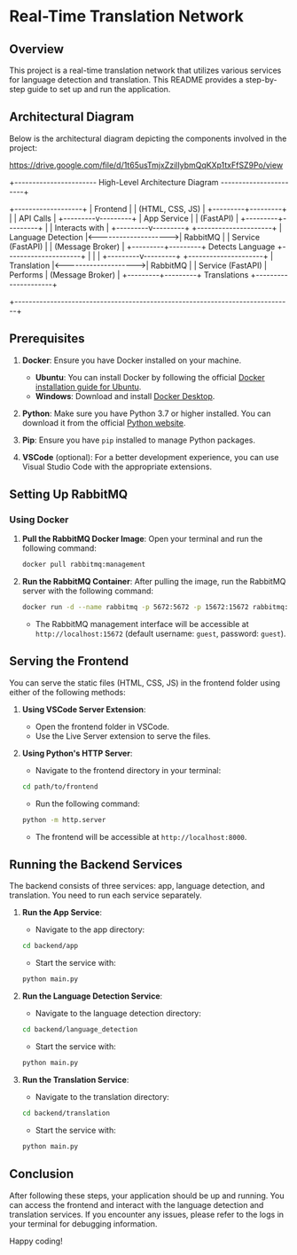 # Real-Time Translation Network

## Overview
This project is a real-time translation network that utilizes various services for language detection and translation. This README provides a step-by-step guide to set up and run the application.

## Architectural Diagram

Below is the architectural diagram depicting the components involved in the project:

https://drive.google.com/file/d/1t65usTmjxZzilIybmQqKXp1txFfSZ9Po/view

+----------------------- High-Level Architecture Diagram -----------------------+

+-------------------+
|      Frontend     |
| (HTML, CSS, JS)   |
+---------+---------+
          |
          | API Calls
          |
+---------v---------+
|      App Service  |
| (FastAPI)         |
+---------+---------+
          |
          | Interacts with
          |
+---------v---------+                       +---------------------+
| Language Detection |<-------------------->|   RabbitMQ          |
| Service (FastAPI)  |                      | (Message Broker)    |
+---------+---------+   Detects Language    +---------------------+
          |
          | 
          |
+---------v---------+                      +---------------------+
| Translation       |<-------------------->|   RabbitMQ          |
| Service (FastAPI) |       Performs       | (Message Broker)    |
+---------+---------+     Translations     +---------------------+

+------------------------------------------------------------------------------+

## Prerequisites

1. **Docker**: Ensure you have Docker installed on your machine.
   - **Ubuntu**: You can install Docker by following the official [Docker installation guide for Ubuntu](https://docs.docker.com/engine/install/ubuntu/).
   - **Windows**: Download and install [Docker Desktop](https://www.docker.com/products/docker-desktop).

2. **Python**: Make sure you have Python 3.7 or higher installed. You can download it from the official [Python website](https://www.python.org/downloads/).

3. **Pip**: Ensure you have `pip` installed to manage Python packages.

4. **VSCode** (optional): For a better development experience, you can use Visual Studio Code with the appropriate extensions.

## Setting Up RabbitMQ

### Using Docker

1. **Pull the RabbitMQ Docker Image**:
   Open your terminal and run the following command:
   ```bash
   docker pull rabbitmq:management
   ```

2. **Run the RabbitMQ Container**:
   After pulling the image, run the RabbitMQ server with the following command:
   ```bash
   docker run -d --name rabbitmq -p 5672:5672 -p 15672:15672 rabbitmq:management
   ```
   - The RabbitMQ management interface will be accessible at `http://localhost:15672` (default username: `guest`, password: `guest`).

## Serving the Frontend

You can serve the static files (HTML, CSS, JS) in the frontend folder using either of the following methods:

1. **Using VSCode Server Extension**:
   - Open the frontend folder in VSCode.
   - Use the Live Server extension to serve the files.

2. **Using Python's HTTP Server**:
   - Navigate to the frontend directory in your terminal:
   ```bash
   cd path/to/frontend
   ```
   - Run the following command:
   ```bash
   python -m http.server
   ```
   - The frontend will be accessible at `http://localhost:8000`.

## Running the Backend Services

The backend consists of three services: app, language detection, and translation. You need to run each service separately.

1. **Run the App Service**:
   - Navigate to the app directory:
   ```bash
   cd backend/app
   ```
   - Start the service with:
   ```bash
   python main.py
   ```

2. **Run the Language Detection Service**:
   - Navigate to the language detection directory:
   ```bash
   cd backend/language_detection
   ```
   - Start the service with:
   ```bash
   python main.py
   ```

3. **Run the Translation Service**:
   - Navigate to the translation directory:
   ```bash
   cd backend/translation
   ```
   - Start the service with:
   ```bash
   python main.py
   ```

## Conclusion

After following these steps, your application should be up and running. You can access the frontend and interact with the language detection and translation services. If you encounter any issues, please refer to the logs in your terminal for debugging information.

Happy coding!
#